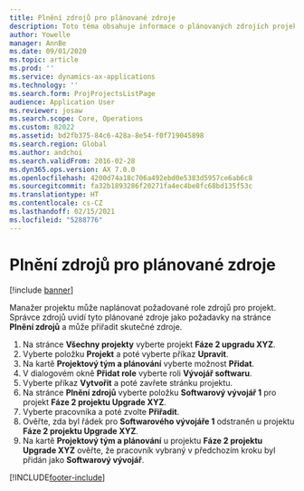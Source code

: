 ```yaml
---
title: Plnění zdrojů pro plánované zdroje
description: Toto téma obsahuje informace o plánovaných zdrojích projektu.
author: Yowelle
manager: AnnBe
ms.date: 09/01/2020
ms.topic: article
ms.prod: ''
ms.service: dynamics-ax-applications
ms.technology: ''
ms.search.form: ProjProjectsListPage
audience: Application User
ms.reviewer: josaw
ms.search.scope: Core, Operations
ms.custom: 82022
ms.assetid: bd2fb375-84c6-428a-8e54-f0f719045898
ms.search.region: Global
ms.author: andchoi
ms.search.validFrom: 2016-02-28
ms.dyn365.ops.version: AX 7.0.0
ms.openlocfilehash: 4200d74a18c706a492ebd0e5383d5957ce6ab6c8
ms.sourcegitcommit: fa32b1893286f20271fa4ec4be8fc68bd135f53c
ms.translationtype: HT
ms.contentlocale: cs-CZ
ms.lasthandoff: 02/15/2021
ms.locfileid: "5288776"
---
```

# <a name="resource-fulfillment-for-planned-resources"></a>Plnění zdrojů pro plánované zdroje

[!include [banner](../includes/banner.md)]

Manažer projektu může naplánovat požadované role zdrojů pro projekt. Správce zdrojů uvidí tyto plánované zdroje jako požadavky na stránce **Plnění zdrojů** a může přiřadit skutečné zdroje.

1. Na stránce **Všechny projekty** vyberte projekt **Fáze 2 upgradu XYZ**.
2. Vyberte položku **Projekt** a poté vyberte příkaz **Upravit**.
3. Na kartě **Projektový tým a plánování** vyberte možnost **Přidat**.
4. V dialogovém okně **Přidat role** vyberte roli **Vývojář softwaru**.
5. Vyberte příkaz **Vytvořit** a poté zavřete stránku projektu.
6. Na stránce **Plnění zdrojů** vyberte položku **Softwarový vývojář 1** pro projekt **Fáze 2 projektu Upgrade XYZ**.
7. Vyberte pracovníka a poté zvolte **Přiřadit**.
8. Ověřte, zda byl řádek pro **Softwarového vývojáře 1** odstraněn u projektu **Fáze 2 projektu Upgrade XYZ**.
9. Na kartě **Projektový tým a plánování** u projektu **Fáze 2 projektu Upgrade XYZ** ověřte, že pracovník vybraný v předchozím kroku byl přidán jako **Softwarový vývojář**.


[!INCLUDE[footer-include](../includes/footer-banner.md)]